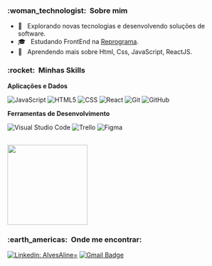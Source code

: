 

<h3> :woman_technologist: &nbsp;Sobre mim </h3>

- 🤔 &nbsp; Explorando novas tecnologias e desenvolvendo soluções de software.
- 🎓 &nbsp; Estudando FrontEnd na <a href="https://reprograma.com.br/">Reprograma</a>.
- 🌱 &nbsp; Aprendendo mais sobre Html, Css, JavaScript, ReactJS.

<h3> :rocket: &nbsp;Minhas Skills </h3>

**Aplicações e Dados**

  
  
  ![JavaScript](https://img.shields.io/badge/-JavaScript-333333?style=flat&logo=javascript)
  ![HTML5](https://img.shields.io/badge/-HTML5-333333?style=flat&logo=HTML5)
  ![CSS](https://img.shields.io/badge/-CSS-333333?style=flat&logo=CSS3&logoColor=1572B6)
  ![React](https://img.shields.io/badge/-React-333333?style=flat&logo=react)
  ![Git](https://img.shields.io/badge/-Git-333333?style=flat&logo=git)
  ![GitHub](https://img.shields.io/badge/-GitHub-333333?style=flat&logo=github)
  

**Ferramentas de Desenvolvimento**

  ![Visual Studio Code](https://img.shields.io/badge/-Visual%20Studio%20Code-333333?style=flat&logo=visual-studio-code&logoColor=007ACC)
  ![Trello](https://img.shields.io/badge/-Trello-333333?style=flat&logo=trello&logoColor=007ACC)
  ![Figma](https://img.shields.io/badge/-Figma-333333?style=flat&logo=figma&logoColor=007ACC)
 
<br/>

<a href="https://github.com/AlvesAline">
  <img height="180em" src="https://github-readme-stats.vercel.app/api?username=AlvesAline&theme=dracula&show_icons=true" />
</a>

<br/>

<h3> :earth_americas: &nbsp;Onde me encontrar: </h3> 

[![Linkedin: AlvesAline=](https://img.shields.io/badge/-AlineAlves-blue?style=flat-square&logo=Linkedin&logoColor=white&link=https://www.linkedin.com/in/aline-alves-dias/)](https://www.linkedin.com/in/aline-alves-dias/)
[![Gmail Badge](https://img.shields.io/badge/-alvesalone22@gmail.com-006bed?style=flat-square&logo=Gmail&logoColor=white&link=mailto:SEU-EMAIL)](mailto:alvesalone22@gmail.com)

